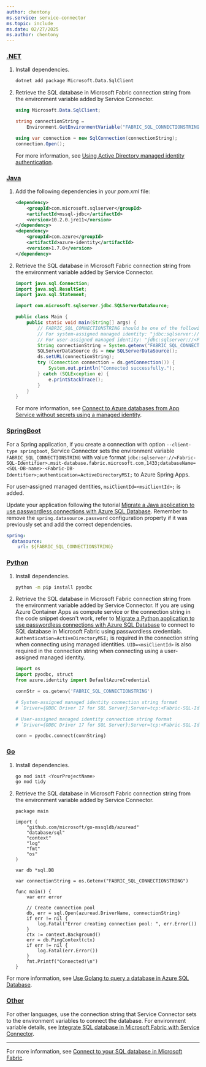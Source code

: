```yaml
---
author: chentony
ms.service: service-connector
ms.topic: include
ms.date: 02/27/2025
ms.author: chentony
---
```


### [.NET](#tab/fabricsql-me-id-dotnet)

1. Install dependencies.
    ```bash
    dotnet add package Microsoft.Data.SqlClient
    ```
    
1. Retrieve the SQL database in Microsoft Fabric connection string from the environment variable added by Service Connector.

    ```csharp
    using Microsoft.Data.SqlClient;
    
    string connectionString = 
        Environment.GetEnvironmentVariable("FABRIC_SQL_CONNECTIONSTRING")!;
    
    using var connection = new SqlConnection(connectionString);
    connection.Open();
    ```
    For more information, see [Using Active Directory managed identity authentication](/sql/connect/ado-net/sql/azure-active-directory-authentication?view=fabric&preserve-view=true#using-managed-identity-authentication).

### [Java](#tab/fabricsql-me-id-java)

1. Add the following dependencies in your *pom.xml* file:

    ```xml
    <dependency>
        <groupId>com.microsoft.sqlserver</groupId>
        <artifactId>mssql-jdbc</artifactId>
        <version>10.2.0.jre11</version>
    </dependency>
    <dependency>
        <groupId>com.azure</groupId>
        <artifactId>azure-identity</artifactId>
        <version>1.7.0</version>
    </dependency>
    ```

1. Retrieve the SQL database in Microsoft Fabric connection string from the environment variable added by Service Connector.

    ```java
    import java.sql.Connection;
    import java.sql.ResultSet;
    import java.sql.Statement;
    
    import com.microsoft.sqlserver.jdbc.SQLServerDataSource;
    
    public class Main {
        public static void main(String[] args) {
            // FABRIC_SQL_CONNECTIONSTRING should be one of the following:
            // For system-assigned managed identity: "jdbc:sqlserver://<Fabric-SQL-Identifier>.msit-database.fabric.microsoft.com,1433;databaseName=<SQL-DB-name>-<Fabric-DB-Identifier>;authentication=ActiveDirectoryMSI;"
            // For user-assigned managed identity: "jdbc:sqlserver://<Fabric-SQL-Identifier>.msit-database.fabric.microsoft.com,1433;databaseName=<SQL-DB-name>-<Fabric-DB-Identifier>;msiClientId=<msiClientId>;authentication=ActiveDirectoryMSI;"
            String connectionString = System.getenv("FABRIC_SQL_CONNECTIONSTRING");
            SQLServerDataSource ds = new SQLServerDataSource();
            ds.setURL(connectionString);
            try (Connection connection = ds.getConnection()) {
                System.out.println("Connected successfully.");
            } catch (SQLException e) {
                e.printStackTrace();
            }
        }
    }
    ```
    For more information, see [Connect to Azure databases from App Service without secrets using a managed identity](/azure/app-service/tutorial-connect-msi-azure-database?tabs=sqldatabase%2Csystemassigned%2Cjava%2Cwindowsclient#3-modify-your-code).

### [SpringBoot](#tab/fabricsql-me-id-springBoot)

For a Spring application, if you create a connection with option `--client-type springboot`, Service Connector sets the environment variable `FABRIC_SQL_CONNECTIONSTRING` with value format `jdbc:sqlserver://<Fabric-SQL-Identifier>.msit-database.fabric.microsoft.com,1433;databaseName=<SQL-DB-name>-<Fabric-DB-Identifier>;authentication=ActiveDirectoryMSI;` to Azure Spring Apps.

For user-assigned managed dentities, `msiClientId=<msiClientId>;` is added.

Update your application following the tutorial [Migrate a Java application to use passwordless connections with Azure SQL Database](/azure/developer/java/spring-framework/migrate-sql-database-to-passwordless-connection?tabs=spring%2Capp-service%2Cassign-role-service-connector#2-migrate-the-app-code-to-use-passwordless-connections). Remember to remove the `spring.datasource.password` configuration property if it was previously set and add the correct dependencies.

```yaml
spring:
  datasource:
    url: ${FABRIC_SQL_CONNECTIONSTRING}
```

### [Python](#tab/fabricsql-me-id-python)

1. Install dependencies.
    ```bash
    python -m pip install pyodbc
    ```

1. Retrieve the SQL database in Microsoft Fabric connection string from the environment variable added by Service Connector. If you are using Azure Container Apps as compute service or the connection string in the code snippet doesn't work, refer to [Migrate a Python application to use passwordless connections with Azure SQL Database](/azure/azure-sql/database/azure-sql-passwordless-migration-python#update-the-local-connection-configuration) to connect to SQL database in Microsoft Fabric using passwordless credentials. `Authentication=ActiveDirectoryMSI;` is required in the connection string when connecting using managed identities. `UID=<msiClientId>` is also required in the connection string when connecting using a user-assigned managed identity.

    ```python
    import os
    import pyodbc, struct
    from azure.identity import DefaultAzureCredential

    connStr = os.getenv('FABRIC_SQL_CONNECTIONSTRING')
    
    # System-assigned managed identity connection string format
    # `Driver={ODBC Driver 17 for SQL Server};Server=tcp:<Fabric-SQL-Identifier>.msit-database.fabric.microsoft.com,1433;Database=<SQL-DB-name>-<Fabric-DB-Identifier>;Authentication=ActiveDirectoryMSI;`
    
    # User-assigned managed identity connection string format
    # `Driver={ODBC Driver 17 for SQL Server};Server=tcp:<Fabric-SQL-Identifier>.msit-database.fabric.microsoft.com,1433;Database=<SQL-DB-name>-<Fabric-DB-Identifier>;UID=<msiClientId>;Authentication=ActiveDirectoryMSI;`
    
    conn = pyodbc.connect(connString)
    ```

### [Go](#tab/fabricsql-me-id-go)

1. Install dependencies.
    ```bash
    go mod init <YourProjectName>
    go mod tidy
    ```
1. Retrieve the SQL database in Microsoft Fabric connection string from the environment variable added by Service Connector.
    ```golang
    package main

    import (
        "github.com/microsoft/go-mssqldb/azuread"
        "database/sql"
        "context"
        "log"
        "fmt"
        "os"
    )

    var db *sql.DB

    var connectionString = os.Getenv("FABRIC_SQL_CONNECTIONSTRING")

    func main() {
        var err error

        // Create connection pool
        db, err = sql.Open(azuread.DriverName, connectionString)
        if err != nil {
            log.Fatal("Error creating connection pool: ", err.Error())
        }
        ctx := context.Background()
        err = db.PingContext(ctx)
        if err != nil {
            log.Fatal(err.Error())
        }
        fmt.Printf("Connected!\n")
    }
    ```

For more information, see [Use Golang to query a database in Azure SQL Database](/azure/azure-sql/database/connect-query-go).

### [Other](#tab/fabricsql-me-id-none)
For other languages, use the connection string that Service Connector sets to the environment variables to connect the database. For environment variable details, see [Integrate SQL database in Microsoft Fabric with Service Connector](../how-to-integrate-fabric-sql.md).

---

For more information, see [Connect to your SQL database in Microsoft Fabric](/fabric/database/sql/connect).
